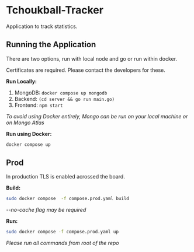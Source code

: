 # Tchoukball-Tracker

Application to track statistics.

## Running the Application

There are two options, run with local node and go or run within docker.

Certificates are required. Please contact the developers for these.

**Run Locally:**
1. MongoDB: `docker compose up mongodb`
1. Backend: `(cd server && go run main.go)`
1. Frontend: `npm start`

_To avoid using Docker entirely, Mongo can be run on your local machine or on Mongo Atlas_

**Run using Docker:**
```sh
docker compose up
```

## Prod

In production TLS is enabled acrossed the board.

**Build:**
```sh
sudo docker compose  -f compose.prod.yaml build
```

_--no-cache flag may be required_

**Run:**
```sh
sudo docker compose -f compose.prod.yaml up
```

_Please run all commands from root of the repo_